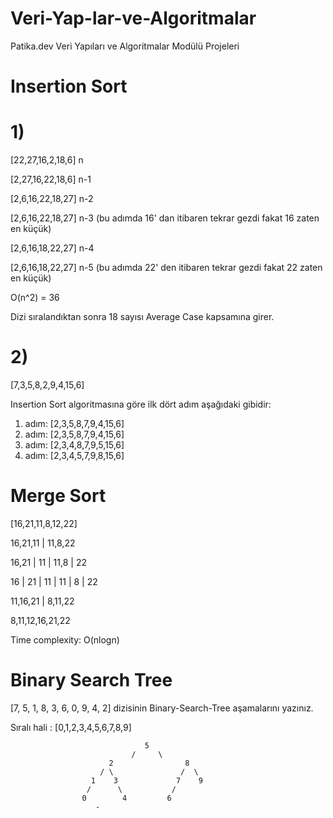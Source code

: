 # Veri-Yap-lar-ve-Algoritmalar
Patika.dev Veri Yapıları ve Algoritmalar Modülü Projeleri

# Insertion Sort

# 1)

[22,27,16,2,18,6] n

[2,27,16,22,18,6] n-1

[2,6,16,22,18,27] n-2 

[2,6,16,22,18,27] n-3 (bu adımda 16' dan itibaren tekrar gezdi fakat 16 zaten en küçük)

[2,6,16,18,22,27] n-4

[2,6,16,18,22,27] n-5 (bu adımda 22' den itibaren tekrar gezdi fakat 22 zaten en küçük)

O(n^2) = 36

Dizi sıralandıktan sonra 18 sayısı Average Case kapsamına girer. 

# 2)

[7,3,5,8,2,9,4,15,6] 

Insertion Sort algoritmasına göre ilk dört adım aşağıdaki gibidir:

1. adım: [2,3,5,8,7,9,4,15,6]
2. adım: [2,3,5,8,7,9,4,15,6]
3. adım: [2,3,4,8,7,9,5,15,6]
4. adım: [2,3,4,5,7,9,8,15,6]







# Merge Sort
[16,21,11,8,12,22]

16,21,11    |     11,8,22 

16,21 |  11   |  11,8 |  22

16 | 21 | 11   |   11 | 8 | 22

11,16,21    |    8,11,22

8,11,12,16,21,22

Time complexity: O(nlogn)

# Binary Search Tree

[7, 5, 1, 8, 3, 6, 0, 9, 4, 2] dizisinin Binary-Search-Tree aşamalarını yazınız.

Sıralı hali : [0,1,2,3,4,5,6,7,8,9]

                                  5
                               /     \
                          2                8
                        / \               /  \
                      1    3             7    9
                     /      \           /
                    0        4         6
                       -
